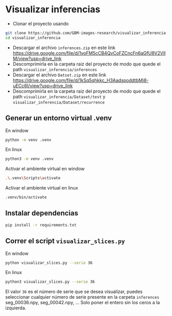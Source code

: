 # Visualizar inferencias
- Clonar el proyecto usando 
```bash
git clone https://github.com/GBM-images-research/visualizar_inferencia.git
cd visualizar_inferencia
```
- Descargar el archivo `inferences.zip` en este link https://drive.google.com/file/d/1voFM5cCB4QvCoFZCncFn6aGfU8V2VlIM/view?usp=drive_link
- Descomprimirla en la carpeta raiz del proyecto de modo que quede el path `visualizar_inferencia/inferences`
- Descargar el archivo `Datset.zip` en este link https://drive.google.com/file/d/1kSq5qhkkc_H3AadspoddtbMi8-uECc6I/view?usp=drive_link
- Descomprimirla en la carpeta raiz del proyecto de modo que quede el path `visualizar_inferencia/Dataset/test` y `visualizar_inferencia/Dataset/recurrence`

## Generar un entorno virtual .venv

En window 
```bash 
python -m venv .venv
```
En linux
```bash 
python3 -m venv .venv
```
Activar el ambiente virtual en window
```bash
.\.venv\Scripts\activate
```
Activar el ambiente virtual en linux
```bash
.venv/bin/activate
```
## Instalar dependencias
```bash
pip install -r requirements.txt
```
## Correr el script `visualizar_slices.py`
En window
```bash
python visualizar_slices.py --serie 36
```
En linux
```bash
python3 visualizar_slices.py --serie 36
```
El valor `36` es el número de serie que se desea visualizar, puedes seleccionar cualquier número de serie presente en la carpeta `inferences` seg_00036.npy, seg_00042.npy, ... Solo poner el entero sin los ceros a la izquierda.